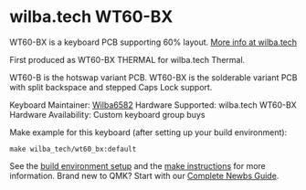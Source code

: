 # wilba.tech WT60-BX

WT60-BX is a keyboard PCB supporting 60% layout. [More info at wilba.tech](https://wilba.tech/)

First produced as WT60-BX THERMAL for wilba.tech Thermal.

WT60-B is the hotswap variant PCB.
WT60-BX is the solderable variant PCB with split backspace and stepped Caps Lock support.

Keyboard Maintainer: [Wilba6582](https://github.com/Wilba6582)
Hardware Supported: wilba.tech WT60-BX
Hardware Availability: Custom keyboard group buys

Make example for this keyboard (after setting up your build environment):

    make wilba_tech/wt60_bx:default

See the [build environment setup](https://docs.qmk.fm/#/getting_started_build_tools) and the [make instructions](https://docs.qmk.fm/#/getting_started_make_guide) for more information. Brand new to QMK? Start with our [Complete Newbs Guide](https://docs.qmk.fm/#/newbs).